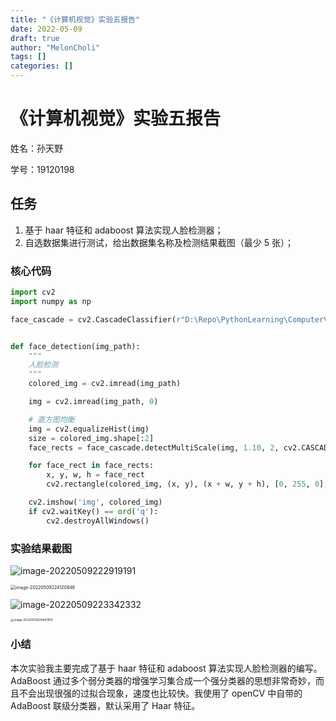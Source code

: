 ```yaml
---
title: "《计算机视觉》实验五报告"
date: 2022-05-09
draft: true
author: "MelonCholi"
tags: []
categories: []
---
```


# 《计算机视觉》实验五报告

姓名：孙天野

学号：19120198

## 任务

1. 基于 haar 特征和 adaboost 算法实现人脸检测器；
2. 自选数据集进行测试，给出数据集名称及检测结果截图（最少 5 张）；

### 核心代码

```python
import cv2
import numpy as np

face_cascade = cv2.CascadeClassifier(r"D:\Repo\PythonLearning\ComputerVisionLearning\assets\haarcascade_frontalface_alt.xml")


def face_detection(img_path):
    """
    人脸检测
    """
    colored_img = cv2.imread(img_path)

    img = cv2.imread(img_path, 0)

    # 直方图均衡
    img = cv2.equalizeHist(img)
    size = colored_img.shape[:2]
    face_rects = face_cascade.detectMultiScale(img, 1.10, 2, cv2.CASCADE_SCALE_IMAGE, (size[1] // 10, size[0] // 10))

    for face_rect in face_rects:
        x, y, w, h = face_rect
        cv2.rectangle(colored_img, (x, y), (x + w, y + h), [0, 255, 0], 2)

    cv2.imshow('img', colored_img)
    if cv2.waitKey() == ord('q'):
        cv2.destroyAllWindows()
```

### 实验结果截图

![image-20220509222919191](https://markdown-1303167219.cos.ap-shanghai.myqcloud.com/image-20220509222919191.png)

<img src="https://markdown-1303167219.cos.ap-shanghai.myqcloud.com/image-20220509224120846.png" alt="image-20220509224120846" style="zoom: 50%;" />

![image-20220509223342332](https://markdown-1303167219.cos.ap-shanghai.myqcloud.com/image-20220509223342332.png)

<img src="https://markdown-1303167219.cos.ap-shanghai.myqcloud.com/image-20220509224441876.png" alt="image-20220509224441876" style="zoom: 33%;" />

### 小结

本次实验我主要完成了基于 haar 特征和 adaboost 算法实现人脸检测器的编写。AdaBoost 通过多个弱分类器的增强学习集合成一个强分类器的思想非常奇妙，而且不会出现很强的过拟合现象，速度也比较快。我使用了 openCV 中自带的 AdaBoost 联级分类器，默认采用了 Haar 特征。